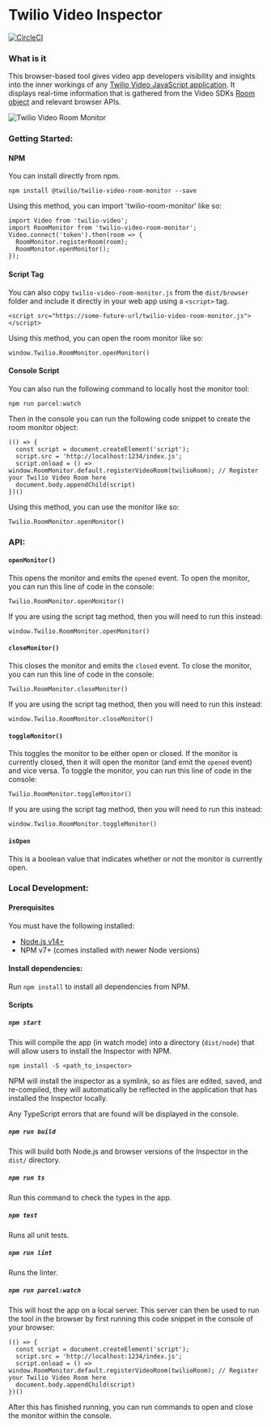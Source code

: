 # Twilio Video Inspector

[![CircleCI](https://circleci.com/gh/twilio/twilio-video-inspector.svg?style=svg&circle-token=e455a056673b1eb7a7692269da5154167b0eb32a)](https://circleci.com/gh/twilio/twilio-video-inspector)

### What is it

This browser-based tool gives video app developers visibility and insights into the inner workings of any [Twilio Video JavaScript application](https://github.com/twilio/twilio-video-app-react). It displays real-time information that is gathered from the Video SDKs [Room object](https://media.twiliocdn.com/sdk/js/video/releases/2.14.0/docs/Room.html) and relevant browser APIs.

<img style="500" alt="Twilio Video Room Monitor" src="https://user-images.githubusercontent.com/40278237/127385929-1287e06c-ff74-4303-8774-6a4c80ebcf81.png">

### Getting Started:

#### NPM

You can install directly from npm.

```
npm install @twilio/twilio-video-room-monitor --save
```

Using this method, you can import 'twilio-room-monitor' like so:

```
import Video from 'twilio-video';
import RoomMonitor from 'twilio-video-room-monitor';
Video.connect('token').then(room => {
  RoomMonitor.registerRoom(room);
  RoomMonitor.openMonitor();
});
```

#### Script Tag

You can also copy `twilio-video-room-monitor.js` from the `dist/browser` folder and include it directly in your web app using a `<script>` tag.

```
<script src="https://some-future-url/twilio-video-room-monitor.js"></script>
```

Using this method, you can open the room monitor like so:

```
window.Twilio.RoomMonitor.openMonitor()
```

#### Console Script

You can also run the following command to locally host the monitor tool:

```
npm run parcel:watch
```

Then in the console you can run the following code snippet to create the room monitor object:

```
(() => {
  const script = document.createElement('script');
  script.src = 'http://localhost:1234/index.js';
  script.onload = () => window.RoomMonitor.default.registerVideoRoom(twilioRoom); // Register your Twilio Video Room here
  document.body.appendChild(script)
})()
```

Using this method, you can use the monitor like so:

```
Twilio.RoomMonitor.openMonitor()
```

### API:

#### `openMonitor()`

This opens the monitor and emits the `opened` event. To open the monitor, you can run this line of code in the console:

```
Twilio.RoomMonitor.openMonitor()
```

If you are using the script tag method, then you will need to run this instead:

```
window.Twilio.RoomMonitor.openMonitor()
```

#### `closeMonitor()`

This closes the monitor and emits the `closed` event. To close the monitor, you can run this line of code in the console:

```
Twilio.RoomMonitor.closeMonitor()
```

If you are using the script tag method, then you will need to run this instead:

```
window.Twilio.RoomMonitor.closeMonitor()
```

#### `toggleMonitor()`

This toggles the monitor to be either open or closed. If the monitor is currently closed, then it will open the monitor (and emit the `opened` event) and vice versa. To toggle the monitor, you can run this line of code in the console:

```
Twilio.RoomMonitor.toggleMonitor()
```

If you are using the script tag method, then you will need to run this instead:

```
window.Twilio.RoomMonitor.toggleMonitor()
```

#### `isOpen`

This is a boolean value that indicates whether or not the monitor is currently open.

### Local Development:

#### Prerequisites

You must have the following installed:

- [Node.js v14+](https://nodejs.org/en/download/)
- NPM v7+ (comes installed with newer Node versions)

#### Install dependencies:

Run `npm install` to install all dependencies from NPM.

#### Scripts

##### `npm start`

This will compile the app (in watch mode) into a directory (`dist/node`) that will allow users to install the Inspector with NPM.

`npm install -S <path_to_inspector>`

NPM will install the inspector as a symlink, so as files are edited, saved, and re-compiled, they will automatically be reflected in the application that has installed the Inspector locally.

Any TypeScript errors that are found will be displayed in the console.

##### `npm run build`

This will build both Node.js and browser versions of the Inspector in the `dist/` directory.

##### `npm run ts`

Run this command to check the types in the app.

##### `npm test`

Runs all unit tests.

##### `npm run lint`

Runs the linter.

##### `npm run parcel:watch`

This will host the app on a local server. This server can then be used to run the tool in the browser by first running this code snippet in the console of your browser:

```
(() => {
  const script = document.createElement('script');
  script.src = 'http://localhost:1234/index.js';
  script.onload = () => window.RoomMonitor.default.registerVideoRoom(twilioRoom); // Register your Twilio Video Room here
  document.body.appendChild(script)
})()
```

After this has finished running, you can run commands to open and close the monitor within the console.
